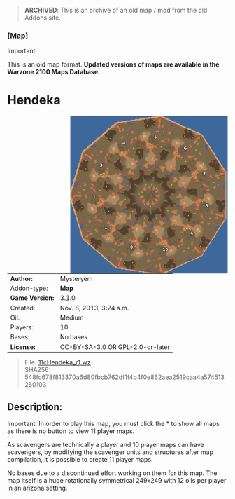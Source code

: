 > **ARCHIVED**: This is an archive of an old map / mod from the old Addons site.

### [Map]

> [!IMPORTANT]
> This is an old map format. **Updated versions of maps are available in the Warzone 2100 Maps Database.**

# Hendeka

<img src="./preview.jpg" align="right" />

| | |
| - | - |
| __Author:__ | Mysteryem |
| Addon-type: | __Map__ |
| __Game Version:__ | 3.1.0 |
| Created: | Nov. 8, 2013, 3:24 a.m. |
| Oil: | Medium |
| Players: | 10 |
| Bases: | No bases |
| __License:__ | CC-BY-SA-3.0 OR GPL-2.0-or-later |

> File: [11cHendeka_r1.wz](https://github.com/Warzone2100/old-addons-site/raw/main/assets/240/11cHendeka_r1.wz)  
> SHA256: 548fc678f813370a6d80fbcb762df1f4b4f0e862aea2519caa4a574513260103

## Description:

Important: In order to play this map, you must click the * to show all maps as there is no button to view 11 player maps.

As scavengers are technically a player and 10 player maps can have scavengers, by modifying the scavenger units and structures after map compilation, it is possible to create 11 player maps.

No bases due to a discontinued effort working on them for this map. The map itself is a huge rotationally symmetrical 249x249 with 12 oils per player in an arizona setting.

